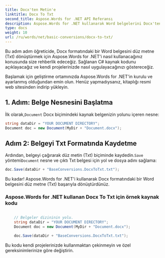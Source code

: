 ```yaml
---
title: Docx'ten Metin'e
linktitle: Docx To Txt
second_title: Aspose.Words for .NET API Referansı
description: Aspose.Words for .NET kullanarak Word belgelerini Docx'ten düz metne (Txt) dönüştürmeyi öğrenin. Örnek kaynak koduyla adım adım öğretici.
type: docs
weight: 10
url: /ru/words/net/basic-conversions/docx-to-txt/
---
```


Bu adım adım öğreticide, Docx formatındaki bir Word belgesini düz metne (Txt) dönüştürmek için Aspose.Words for .NET'i nasıl kullanacağınız konusunda size rehberlik edeceğiz. Sağlanan C# kaynak kodunu açıklayacağız ve kendi projelerinizde nasıl uygulayacağınızı göstereceğiz.

Başlamak için geliştirme ortamınızda Aspose.Words for .NET'in kurulu ve ayarlanmış olduğundan emin olun. Henüz yapmadıysanız, kitaplığı resmi web sitesinden indirip yükleyin.

## 1. Adım: Belge Nesnesini Başlatma

 İlk olarak,`Document` Docx biçimindeki kaynak belgenizin yolunu içeren nesne:

```csharp
string dataDir = "YOUR DOCUMENT DIRECTORY";
Document doc = new Document(MyDir + "Document.docx");
```

## Adım 2: Belgeyi Txt Formatında Kaydetme

 Ardından, belgeyi çağırarak düz metin (Txt) biçiminde kaydedin.`Save` yöntemi`Document` nesne ve çıktı Txt belgesi için yol ve dosya adını sağlama:

```csharp
doc.Save(dataDir + "BaseConversions.DocxToTxt.txt");
```

Bu kadar! Aspose.Words for .NET'i kullanarak Docx formatındaki bir Word belgesini düz metne (Txt) başarıyla dönüştürdünüz.

### Aspose.Words for .NET kullanan Docx To Txt için örnek kaynak kodu

```csharp

	// Belgeler dizininin yolu.
	string dataDir = "YOUR DOCUMENT DIRECTORY";
	Document doc = new Document(MyDir + "Document.docx");

	doc.Save(dataDir + "BaseConversions.DocxToTxt.txt");

```

Bu kodu kendi projelerinizde kullanmaktan çekinmeyin ve özel gereksinimlerinize göre değiştirin.